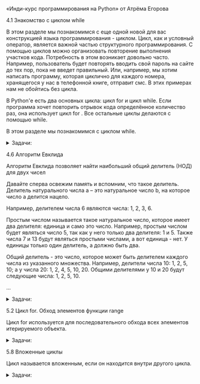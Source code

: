 «Инди-курс программирования на Python» от Атрёма Егорова

4.1 Знакомство с циклом while

В этом разделе мы познакомимся с еще одной новой для вас конструкцией языка программирования - циклом. Цикл, как и условный оператор, является важной частью структурного программирования. С помощью циклов можно организовать повторение выполнения участков кода. Потребность в этом возникает довольно часто. Например, пользователь будет повторять вводить свой пароль на сайте до тех пор, пока не введет правильный. Или, например, мы хотим написать программу, которая циклично для каждого номера, хранящегося у нас в телефонной книге, отправит смс. В этих примерах нам не обойтись без цикла.

В Python'е есть два основных цикла: цикл for и цикл while. Если программа хочет повторить отрывок кода определённое количество раз, она использует цикл for . Все остальные циклы делаются с помощью while.

В этом разделе мы познакомимся с циклом while.


<details>
<summary>Задачи: </summary>

<b>Задача:</b> Обратный счет
<details>
<summary>О задаче:</summary>
На вход программе поступает натуральное число N.
Ваша программа должна устроить обратный отсчет,
который стартует от числа N и идет до 0.
Перед непосредственно началом отсчета необходимо вывести фразу:

```
Начинаем отсчет
```
по окончанию отсчета распечатайте фразу:

```
Стартуем!
```

</details>

[Решение:](./while_cycle/return_invoice.py) `while_cycle/return_invoice.py`

<b>Задача:</b> Мишка и старший брат
<details>
<summary>О задаче:</summary>
Мишка Лимак хочет стать самым большим медведем,
ну или хотя бы стать больше своего старшего брата Боба.
Сейчас вес Лимака равен a, а вес Боба равен b.
Гарантируется, что вес Лимака меньше или равен весу Боба.
Лимак ест много, и его вес утраивается каждый год,
а вес Боба удваивается каждый год.
Через сколько целых лет Лимак станет строго больше
(т. е. будет весить строго больше) Боба?

#### Входные данные:
В единственной строке находятся два целых числа
a и b (1≤a≤b≤10) — веса Лимака и Боба соответственно.

#### Выходные данные:
Выведите одно целое число —
через сколько целых лет Лимак станет строго больше Боба.

### Примечание
В первом примере изначально вес Лимака равен 4, а вес Боба — 7.
Через год их веса равны 4·3=12 и 7·2=14 соответственно (один вес утроился, а второй удвоился).
Лимак все еще не больше Боба. Через два года их веса равны 36 и 28, то есть вес Лимака больше, чем вес Боба.
Лимак стал больше Боба через два года, поэтому вы должны вывести 2.

Во втором примере веса Лимака и Боба в последующие года равны: 12 и 18, затем 36 и 36, и наконец 108 и 72 (через три года).
Ответ равен 3. Помните, что Лимак хочет стать строго больше Боба, и его не устроят равные веса.

В третьем примере Лимак станет больше Боба через один год, их веса будут равны 3 и 2 соответственно.

Sample Input 1:<br>
4 7<br>
Sample Output 1:<br>
2<br>
Sample Input 2:<br>
4 9<br>
Sample Output 2:<br>
3<br>
Sample Input 3:<br>
1 1<br>
Sample Output 3:<br>
1

</details>

[Решение:](./while_cycle/bear_and_big_brother.py) `while_cycle/bear_and_big_brother.py`

<b>Задача:</b> Вася и носки
<details>
<summary>О задаче:</summary>
У Васи есть n пар носков. Утром каждого дня, собираясь в школу,
Вася должен надеть пару носков.
Вечером, прийдя со школы, Вася снимает надетые носки и выбрасывает их.
Каждый m-й день (в дни с номерами m,2m,3m,...)
мама покупает Васе одну пару носков. Она делает это поздно вечером,поэтому
Вася может надеть новые носки не раньше следующего дня.
На сколько подряд идущих дней Васе хватит носков?

#### Входные данные:
В единственной строке записано два целых числа
n и m (1≤n≤100; 2≤m≤100), разделенные пробелом.

#### Выходные данные:
Выведите единственное целое число — ответ на задачу.

### Примечание
В первом примере первые два дня Вася будет носить носки, которые у него были изначально,
затем на третий день будет носить носки, которые были куплены во второй день.
Во втором примере первые девять дней он будет носить носки,
которые у него были изначально, затем три дня будет носить носки,
которые были куплены в третий, шестой и девятый дни. Затем еще день будет носить носки,
которые были куплены в двенадцатый день.

Sample Input 1:<br>
2 2<br>
Sample Output 1:<br>
3<br>
Sample Input 2:<br>
9 3<br>
Sample Output 2:<br>
13

</details>

[Решение:](./while_cycle/vasya_and_socks.py) `while_cycle/vasya_and_socks.py`

<b>Задача:</b> Новогодние свечки
<details>
<summary>О задаче:</summary>
Программист Василий любит романтику — поэтому на этот Новый Год
он решил освещать свою комнату свечами.
У Василия есть a свечей.
Когда Василий зажигает новую свечу, сначала она горит ровно один час, а затем тухнет.
Василий — сообразительный малый, поэтому из b потухших свечей он умеет получать одну новую свечу.
В последствии эту новую свечу (так же как и другие новые свечи) можно зажечь.
<br><br>
Теперь Василию интересно, на сколько часов освещения хватит его свечек,
если он будет действовать оптимальным образом. Помогите ему найти это число.

#### Входные данные:
В единственной строке заданы два целых числа a и b (1≤a≤1000; 2≤b≤1000).

#### Выходные данные:
Выведите единственное целое число — количество часов, которое Василий сможет освещать комнату.

Sample Input:<br>
4 2<br>
Sample Output:<br>
7

</details>

[Решение:](./while_cycle/new_years_candles.py) `while_cycle/new_years_candles.py`

<b>Задача:</b> Зимний вечер в Бурсе
<details>
<summary>О задаче:</summary>
Зимний вечер в Бурсе
Возьмём число. Умножим его на его же первую цифру.
Результат умножим на первую цифру результата.
И так далее. Например, начнём с 8:<br><br>

8 → 8 * 8 = 64<br>
64 → 6 * 64 = 384<br>
384 → 3 * 384 = 1152<br>
1152 → 1 * 1152 = 1152<br><br>

Очевидно, когда первая цифра очередного числа в такой последовательности
становится равной 1, числа перестают изменяться.
Но это происходит не при всех начальных числах.

Напишем программу, которая будет хотя бы приблизительно определять судьбу
введённого числа n.

Начиная с числа n, умножайте имеющееся число на его первую цифру,
пока у получившегося числа первая цифра не станет равной 1,
либо пока оно не превысит миллиарда.
В качестве ответа выведите результат

Sample Input 1:<br>
8<br>
Sample Output 1:<br>
1152<br>
Sample Input 2:<br>
223<br>
Sample Output 2:<br>
1784<br>
Sample Input 3:<br>
929<br>
Sample Output 3:<br>
1605312<br>
Sample Input 4:<br>
360<br>
Sample Output 4:<br>
1080

</details>

[Решение:](./while_cycle/winter_evening_in_Bursa.py) `while_cycle/winter_evening_in_Bursa.py`

<b>Задача:</b> Гипотеза Коллатца
<details>
<summary>О задаче:</summary>
Сиракузская последовательность, или последовательность Коллатца, строится так: возьмём натуральное число n;
если оно чётное, то заменим его числом n/2; если же оно нечётное, то заменим его числом 3n+1.
Получившееся число — следующее в сиракузской последовательности после числа n. Затем заменяем получившееся число по тому же правилу, и так далее.
Определите, сколько шагов потребуется сиракузской последовательности,
стартующей с заданного числа, чтобы прийти к 1.

Обычно, если проделать такую замену достаточно много раз,
мы приходим к числу 1 (за которым следует снова 1).
<br>Например:
<br><br>
8 → 4 → 2 → 1 или 10 → 5 → 16 → 8 → 4 → 2 → 1.
<br><br>
Определите, сколько шагов потребуется сиракузской последовательности,
стартующей с заданного числа, чтобы прийти к 1.
<br>
Если вы обнаружите число, сиракузская последовательность от которого не приходит к 1,
то... вы, скорее всего, ошиблись.
Но если нет, то поздравляем: вы прославитесь, ведь вопрос о том, всегда ли сиракузская последовательность приходит к 1 (независимо от начального числа), давно будоражит умы математиков.

#### Входные данные:
В единственной строке заданы два целых числа a и b (1≤a≤1000; 2≤b≤1000).

#### Выходные данные:
Выведите единственное целое число — количество часов, которое Василий сможет освещать комнату.

Sample Input 1:<br>
10<br>
Sample Output 1:<br>
6<br>
Sample Input 2:<br>
16<br>
Sample Output 2:<br>
4

</details>

[Решение:](./while_cycle/collatz_hypothesis.py) `while_cycle/collatz_hypothesis.py`

<b>Задача:</b> Парольный дозор
<details>
<summary>О задаче:</summary>
На каждой отдельной строчке пользователь вводит друг за другом пароли в виде строки символов.
Валидными паролями будем считать строки, у которых длина варьируется от 5 до 9 символов включительно.
Как только вы встретите первый невалидный пароль, ваша программа должна закончить считывать пароли и
вывести последний введенный валидный пароль.
<br>
Гарантируется, что первый пароль всегда валидный

Sample Input 1:<br>
QWERTY<br>
12345<br>
21.08.90<br>
Кодзима-гений<br>
Телепузик<br><br>
Sample Output 1:<br>
21.08.90<br>
Sample Input 2:<br>
FDRE42@u<br>
*&#@732hH<br>
hi<br>
Hello<br>
OP213jf9@<br>
HFd23932<br><br>
Sample Output 2:<br>
*&#@732hH

</details>

[Решение:](./while_cycle/pass_watch.py) `while_cycle/pass_watch.py`

<b>Задача:</b> Герой на грани

<details>

<summary>О задаче:</summary>
Напишите программу, моделирующую изменение здоровья персонажа в игре.
Изначально у героя 100 единиц здоровья.
В ходе игры противник наносит удары, каждый из которых уменьшает здоровье персонажа
на определённое количество очков. Значения урона поступают на вход программе в отдельных строках.

Удары продолжаются до тех пор, пока здоровье персонажа не станет равным нулю или меньше нуля.
Пока герой не погиб, программа должна выводить текущий уровень здоровья в следующем формате:

```Уровень здоровья: {значение}```

Также необходимо вывести начальный уровень здоровья.

Окончания боя должно ознаменоваться сообщением

```Игра окончена.```

После этого программа должна сообщить общее количество ударов, которые выдержал персонаж, в формате:

```Количество ударов, которые ваш персонаж героически выдержал = {значение}```

А также указать номер последнего удара, который оказался критическим, в формате:

```Удар № {значение} был критическим```

Sample Input 1:<br>
20<br>
40<br>
60<br>
Sample Output 1:<br>
Уровень здоровья: 100<br>
Уровень здоровья: 80<br>
Уровень здоровья: 40<br>
Игра окончена.<br>
Количество ударов, которые ваш персонаж героически выдержал = 2<br>
Удар № 3 был критическим

</details>

[Решение:](./while_cycle/hero_on_the_edge.py) `while_cycle/hero_on_the_edge.py`

<b>Задача:</b> Очередь на взлёт
<details>
<summary>О задаче:</summary>
В аэропорту на стойке регистрации постоянно скапливается очередь клиентов.
Поэтому было принято решение организовать обслуживание таким образом,
чтобы клиенты могли видеть, кто следующий в очереди,
а также знать, сколько человек находится перед ними.
<br><br>
<b>Ваша задача</b> — написать программу, которая принимает список имён клиентов,
представляющий очередь. В начале списка находятся клиенты, стоящие в конце очереди,
а в конце списка — те, кто ближе к началу.
Программа должна выводить текстовые сообщения по мере продвижения очереди:

- для клиента, чья очередь наступила, выводится сообщение:<br>
```Клиент {name} пройдите к стойке!``` <br>

- для остальных клиентов выводится текст:<br>
```{Имена_оставшихся_в_очереди} ожидайте!``` <br>

Имена оставшихся клиентов указываются через запятую
в порядке их расположения в очереди<br>

Дополнительные требования:

1. Программа должна корректно обрабатывать списки любой длины;

2. Если список пуст, программа ничего не выводит;

3. Имена клиентов вводятся через пробел в одной строке.


Sample Input 1:<br>
Александр Елизавета Михаил Анастасия<br><br>
Sample Output 1:<br>
Клиент Анастасия пройдите к стойке!<br>
Михаил,Елизавета,Александр ожидайте!<br>
Клиент Михаил пройдите к стойке!<br>
Елизавета,Александр ожидайте!<br>
Клиент Елизавета пройдите к стойке!<br>
Александр ожидайте!<br>
Клиент Александр пройдите к стойке!<br><br>
Sample Input 2:<br>
John Emma Lucas Sophia Oliver<br><br>
Sample Output 2:<br>
Клиент Oliver пройдите к стойке!<br>
Sophia,Lucas,Emma,John ожидайте!<br>
Клиент Sophia пройдите к стойке!<br>
Lucas,Emma,John ожидайте!<br>
Клиент Lucas пройдите к стойке!<br>
Emma,John ожидайте!<br>
Клиент Emma пройдите к стойке!<br>
John ожидайте!<br>
Клиент John пройдите к стойке!

</details>

[Решение:](./while_cycle/queue_for_take-off.py) `while_cycle/queue_for_take-off.py`


<b>Задача:</b> Собираемся в поход

<details>

<summary>О задаче:</summary>
У нас в наличии рюкзак, вместимость которого составляет n литров,
и наша задача забить его до предела максимально возможно. Нам поступают вещи,
объем которых измеряется также в литрах, и мы должны их складывать в
наш рюкзак без возможности пропуска. Как только суммарный объем новой
добавляемой вещи превысит вместимость рюкзака, ваша программа должна
вывести слово "Довольно!" и затем на отдельных строчках суммарный объем вещей,
которые мы смогли упаковать в рюкзак, и их количество

#### Входные данные:
Число n – вместимость рюкзака. Далее идут произвольное количество строк –
объем очередного предмета.

#### Выходные данные:
Строка "Довольно!" и затем два числа – суммарный объем упакованных товаров и
их количество. Каждое значение выводится в отдельной строке.

Sample Input 1:<br>
2000<br>
900<br>
800<br>
700<br>
500<br>
200<br>
1000<br><br>
Sample Output 1:<br>
Довольно!<br>
1700<br>
2<br><br>

Sample Input 2:<br>
15<br>
1<br>
5<br>
6<br>
2<br>
1<br>
1<br>
1<br>
1<br>
7<br><br>
Sample Output 2:<br>
Довольно!<br>
15<br>
5

</details>

[Решение:](./while_cycle/hike.py) `while_cycle/hike.py`

<b>Задача:</b> Три удара и в блок
<details>
<summary>О задаче:</summary>
Напишите программу, которая имитирует систему аутентификации с ограниченным количеством попыток ввода пароля.

Пользователь вводит пароль, и ему предоставляется три попытки для успешного входа. При запуске программа должна запрашивать пароль у пользователя. Затем пользователь имеет три попытки для ввода правильного пароля. При каждой неудачной попытке программа уведомляет об этом и уменьшает лимит попыток, выводя следующие сообщения:

```Введен неправильный пароль!``` <br>
```Лимит попыток = {значение_лимита}```

Если пользователь вводит правильный пароль за отведённое количество попыток,
программа предоставляет доступ и выводит сообщение:

```Вы ввели правильный пароль! Добро пожаловать!```

Если все попытки исчерпаны, система блокируется на сутки,
и пользователю отображается сообщение:

```Вы потратили все свои попытки! Приходите завтра```

Sample Input 1:<br>
qwerty<br>
qwe<br>
qwerty<br><br>
Sample Output 1:<br>
Введен неправильный пароль!<br>
Лимит попыток = 2<br>
Вы ввели правильный пароль! Добро пожаловать!<br><br>
Sample Input 2:<br>
гром<br>
гром!<br>
гром24<br>
громозека<br><br>
Sample Output 2:<br>
Введен неправильный пароль!<br>
Лимит попыток = 2<br>
Введен неправильный пароль!<br>
Лимит попыток = 1<br>
Введен неправильный пароль!<br>
Лимит попыток = 0<br>
Вы потратили все свои попытки! Приходите завтра<br><br>
Sample Input 3:<br>
дом<br>
Дом<br>
ДОМ<br>
дом<br><br>
Sample Output 3:<br>
Введен неправильный пароль!<br>
Лимит попыток = 2<br>
Введен неправильный пароль!<br>
Лимит попыток = 1<br>
Вы ввели правильный пароль! Добро пожаловать!

</details>

[Решение:](./while_cycle/three_strikes.py) `while_cycle/three_strikes.py`

<b>Задача:</b> Новый год и спешка
<details>
<summary>О задаче:</summary>
В последний день уходящего 2016 года Лимак собирается принять участие
в соревновании по спортивному программированию. Соревнование начнётся в 20:00
и будет продолжаться четыре часа, то есть ровно до полуночи. Участникам будет предложено n задач,
упорядоченных по возрастанию сложности, то есть задача 1 будет самой лёгкой,
а задача номер n — самой сложной. Лимак знает, что ему потребуется 5·i минут на решение i-й задачи.

Друзья Лимака планируют устроить роскошную новогоднюю вечеринку,
и Лимак хочет прибыть в полночь или ранее. Он знает, что ему требуется ровно k минут
чтобы добраться до места проведения вечеринки от своего дома, где он собирается участвовать в соревновании.

Сколько максимум задач может успеть решить Лимак, чтобы не опоздать на новогоднюю вечеринку?

#### Входные данные:
В первой строке входных данных записаны два целых числа n и k (1 ≤ n ≤ 10, 1 ≤ k ≤ 240) — количество задач в соревновании и количество минут, за которое Лимак доберётся от дома до места проведения вечеринки.

#### Выходные данные:
Выведите одно целое число, равное максимальному количеству задач, которое может решить Лимак, чтобы прибыть на новогоднюю вечеринку ровно в полночь или раньше.

### Примечание

В первом примере на соревновании участникам предложено 3 задачи и Лимаку требуется 222 минуты,
чтобы доехать до места проведения вечеринки. Для решения задач требуется 5, 10 и 15 минут соответственно.
Лимак может решить первые две задачи, потратив на это 5 + 10 = 15 минут, после чего выехать в 20:15
и приехать на вечеринку в 23:57 (через 222 минуты). Таким образом он решит две задачи,
но на решение третьей времени уже не хватит и ответ равен 2.

Во втором примере Лимак может решить все 4 задачи за 5 + 10 + 15 + 20 = 50 минут.
В 20:50 он сможет выехать из дома и прибыть на вечеринку ровно в полночь.

В третьем примере Лимаку нужна только 1 минута, чтобы оказаться на вечеринке,
так что ему хватит времени для решения всех 7 задач.

Sample Input 1:<br>
3 222<br>
Sample Output 1:<br>
2<br>
Sample Input 2:<br>
4 190<br>
Sample Output 2:<br>
4<br>
Sample Input 3:<br>
7 1<br>
Sample Output 3:<br>
7<br>
Sample Input 4:<br>
1 240<br>
Sample Output 4:<br>
0<br>
Sample Input 5:<br>
10 1<br>
Sample Output 5:<br>
9<br>
Sample Input 6:<br>
9 235<br>
Sample Output 6:<br>
1

</details>

[Решение:](./while_cycle/new_year_rush.py) `while_cycle/new_year_rush.py`

<b>Задача:</b> Ваня и кубики
<details>
<summary>О задаче:</summary>
Ване на день рождения подарили n кубиков. Он с друзьями решил построить из них пирамиду. Ваня хочет построить пирамиду следующим образом: на верхушке пирамиды должен находиться 1 кубик, на втором уровне — 1 + 2 = 3 кубика, на третьем — 1 + 2 + 3 = 6 кубиков, и так далее. Таким образом, на i-м уровне пирамиды должно располагаться 1 + 2 + ... + (i - 1) + i кубиков.<br>

Ваня хочет узнать, пирамиду какой максимальной высоты он может создать с использованием имеющихся кубиков.

#### Входные данные:
В первой строке записано целое число n (1 ≤ n ≤ 104) — количество кубиков, подаренных Ване.

#### Выходные данные:
Выведите единственной строкой максимально возможную высоту пирамиды.

Sample Input 1:<br>
1<br>
Sample Output 1:<br>
1<br>
Sample Input 2:<br>
25<br>
Sample Output 2:<br>
4<br>
Sample Input 3:<br>
4<br>
Sample Output 3:<br>
2<br>
Sample Input 4:<br>
5<br>
Sample Output 4:<br>
2<br>
Sample Input 5:<br>
6560<br>
Sample Output 5:<br>
33<br>
Sample Input 6:<br>
3<br>
Sample Output 6:<br>
1

</details>

[Решение:](./while_cycle/cubes.py) `while_cycle/cubes.py`

<b>Задача:</b> Слияние списков
<details>
<summary>О задаче:</summary>
В вашем распоряжении имеются два списка, отсортированные по неубыванию элементов, состоящие из n и m элементов.

Ваша задача — слить их в один отсортированный список размером n + m при помощи алгоритма двух указателей.

#### Входные данные:
Программа получает на вход два числа n и m - количество элементов первого и второго списков.
Затем с новой строки поступают элементы первого отсортированного списка, а со следующей строки - второго списка.

#### Выходные данные:
Слить два списка в один в порядке неубывания и вывести элементы полученного списка

### P.S.:
Пользоваться встроенной сортировкой запрещено

Sample Input 1:<br>
2 3<br>
3 9<br>
2 3 6<br>
Sample Output 1:<br>
[2, 3, 3, 6, 9]<br><br>
Sample Input 2:<br>
3 5<br>
2 8 8<br>
3 4 5 5 10<br><br>
Sample Output 2:<br>
[2, 3, 4, 5, 5, 8, 8, 10]<br><br>
Sample Input 3:<br>
2 5<br>
3 7<br>
1 1 3 6 8<br>
Sample Output 3:<br>
[1, 1, 3, 3, 6, 7, 8]


</details>

[Решение:](./while_cycle/merging_lists_1.py) `while_cycle/merging_lists_1.py` <br>

[Альтернативное решение №1:](./while_cycle/merging_lists_2.py) `while_cycle/merging_lists_2.py` <br>

[Альтернативное решение №2:](./while_cycle/merging_lists_3.py) `while_cycle/merging_lists_3.py`

<b>Задача:</b> Бал в БерлГУ
<details>
<summary>О задаче:</summary>
По случаю 100500-летия Берляндского государственного университета совсем скоро состоится бал! Уже n юношей и m девушек во всю репетируют вальс, менуэт, полонез и кадриль.

Известно, что на бал будут приглашены несколько пар юноша-девушка, причем уровень умений танцевать партнеров в каждой паре должен отличаться не более чем на единицу.

Для каждого юноши известен уровень его умения танцевать. Аналогично, для каждой девушки известен уровень ее умения танцевать. Напишите программу, которая определит наибольшее количество пар, которое можно образовать из n юношей и m девушек.

#### Входные данные:
В первой строке записано целое число n (1 ≤ n ≤ 100) — количество юношей.
Вторая строка содержит последовательность a<sub>1</sub>, a<sub>2</sub>, ..., a<sub>n</sub> (1 ≤ a<sub>i</sub> ≤ 100), где a<sub>i</sub> — умение танцевать i-го юноши.

Аналогично, третья строка содержит целое m (1 ≤ m ≤ 100) – количество девушек. В четвертой строке содержится последовательность b<sub>1</sub>, b<sub>2</sub>, ..., b<sub>m</sub> (1 ≤ b<sub>j</sub> ≤ 100), где b<sub>j</sub> — умение танцевать j-й девушки.

#### Выходные данные:
Выведите единственное число — искомое максимальное возможное количество пар.

#### Примечание
В первом примере можно сочетать к примеру так 1-1, 4-5, 6-7 либо 2-1, 4-5, 6-7. В любом случае можно составить только три пары

Sample Input 1:<br>
4<br>
1 4 6 2<br>
5<br>
5 1 5 7 9<br>
Sample Output 1:<br>
3<br><br>
Sample Input 2:<br>
4<br>
1 2 3 4<br>
4<br>
10 11 12 13<br>
Sample Output 2:<br>
0<br><br>
Sample Input 3:<br>
5<br>
1 1 1 1 1<br>
3<br>
1 2 3<br>
Sample Output 3:<br>
2<br><br>
Sample Input 4:<br>
4<br>
1 6 9 15<br>
2<br>
5 8<br>
Sample Output 4:<br>
2<br><br>
Sample Input 5:<br>
4<br>
3 3 5 5<br>
4<br>
4 4 2 2<br>
Sample Output 5:<br>
4

</details>

[Решение:](./while_cycle/ball.py) `while_cycle/ball.py`

</details>


4.6 Алгоритм Евклида


Алгоритм Евклида позволяет найти наибольший общий делитель (НОД) для двух чисел

Давайте сперва освежим память и вспомним, что такое делитель. Делитель натурального числа a – это натуральное число b, на которое число a делится нацело.

Например, делителем числа 6 являются числа: 1, 2, 3, 6.

Простым числом называется такое натуральное число, которое имеет два делителя: единица и само это число.
Например, простым числом будет являться число 5, так как у него только два делителя: 1 и 5. Также числа 7 и 13 будут являться простыми числами, а вот единица - нет. У единицы только один делитель, а должно быть два.

Общий делитель - это число, которое может быть делителем каждого числа из указанного множества.
Например, делители числа 10: 1, 2, 5, 10; а у числа 20: 1, 2, 4, 5, 10, 20. Общими делителями у 10 и 20 будут следующие числа: 1, 2, 5, 10.

...

<details>
<summary>Задачи:</summary>

<b>Задача:</b> Наибольший общий делитель

<details>
<summary>О задаче:</summary>
Даны два натуральных числа A и B. Требуется найти их наибольший общий делитель (НОД) методом вычитания.<br><br>

Sample Input 1:<br>
77 22<br>
Sample Output 1:<br>
11<br><br>
Sample Input 2:<br>
5 7<br>
Sample Output 2:<br>
1

</details>

[Решение:](./Euclids_algorithm/grcd_subtr.py) `Euclids_algorithm/grcd_subtr.py`

<b>Задача:</b> Наибольший общий делитель
<details>
<summary>О задаче:</summary>
Даны два натуральных числа A и B. Необходимо найти НОД двух чисел, только теперь нужно модернизировать свой код при помощи нахождения остатка от деления.<br><br>

Sample Input 1:<br>
200 30<br>
Sample Output 1:<br>
10<br><br>
Sample Input 2:<br>
10000 1<br>
Sample Output 2:<br>
1

</details>

[Решение:](./Euclids_algorithm/grcd.py) `Euclids_algorithm/grcd.py`

<b>Задача:</b> Наименьшее общее кратное
<details>
<summary>О задаче:</summary>
Даны два натуральных числа A и B. Требуется найти их наименьшее общее кратное (НОК).<br><br>

Sample Input 1:<br>
6 15<br>
Sample Output 1:<br>
30<br><br>
Sample Input 2:<br>
14 21<br>
Sample Output 2:<br>
42

</details>

[Решение:](./Euclids_algorithm/lecm.py) `Euclids_algorithm/lecm.py`<br>
[Альтернативное решение:](./Euclids_algorithm/lecm_2.py) `Euclids_algorithm/lecm_2.py`

</details>


5.2 Цикл for. Обход элементов функции range

Цикл for используется для последовательного обхода всех элементов итерируемого объекта.


<details>
<summary>Задачи:</summary>

<b>Задача:</b> FizzBuzz и цикл for
<details>
<summary>О задаче:</summary>
Давайте вспомним задачу FizzBuzz

Напишите программу, которая считывает два натуральных числа a и b (гарантируется, что a < b),
после чего для всех чисел от a до b включительно выводит:<br><br>

“Fizz”, если это число делится на 3;<br>
“Buzz”, если это число делится на 5;<br>
“FizzBuzz”, если выполнены оба предыдущих условия;<br>
само это число в остальных случаях.

#### Входные данные:
Два числа a и b, каждое на отдельной строке.

#### Выходные данные:
Для всех чисел от a до b напечатайте по одной строке, соответствующей правилам, описанным в условии.

Sample Input 1:<br>
2<br>
Sample Output 1:<br>
1<br><br>

Sample Input 2:<br>
4<br>
Sample Output 2:<br>
2<br><br>

Sample Input 3:<br>
239<br>
Sample Output 3:<br>
39<br><br>

Sample Input 4:<br>
3000<br>
Sample Output 4:<br>
353

</details>

[Решение:](./for_cycle/fizzbuzz.py) `for_cycle/fizzbuzz.py`


<b>Задача:</b> Квадрат и куб
<details>
<summary>О задаче:</summary>
Давайте составим сводную информацию о квадратах и кубах интервала чисел.

На вход программе подаются два натуральных числа a и b (гарантируется, что a < b),
после чего для каждого целого числа на интервале от a до b включительно необходимо вывести фразу следующего вида:<br><br>

«Число {число}; его квадрат = {квадрат}; его куб = {куб}»<br>

Кавычки выводить не нужно и пользуйтесь f-строкой.

#### Входные данные:
На вход программе подается два натуральных числа a и b, каждое на отдельной строке.

#### Выходные данные:
Программа должна вывести текст в соответствии с условием задачи.<br><br>

Sample Input 1:<br>
1<br>
5<br><br>
Sample Output 1:<br>
Число 1; его квадрат = 1; его куб = 1<br>
Число 2; его квадрат = 4; его куб = 8<br>
Число 3; его квадрат = 9; его куб = 27<br>
Число 4; его квадрат = 16; его куб = 64<br>
Число 5; его квадрат = 25; его куб = 125<br><br>
Sample Input 2:<br>
35<br>
43<br><br>
Sample Output 2:<br>
Число 35; его квадрат = 1225; его куб = 42875<br>
Число 36; его квадрат = 1296; его куб = 46656<br>
Число 37; его квадрат = 1369; его куб = 50653<br>
Число 38; его квадрат = 1444; его куб = 54872<br>
Число 39; его квадрат = 1521; его куб = 59319<br>
Число 40; его квадрат = 1600; его куб = 64000<br>
Число 41; его квадрат = 1681; его куб = 68921<br>
Число 42; его квадрат = 1764; его куб = 74088<br>
Число 43; его квадрат = 1849; его куб = 79507

</details>

[Решение:](./for_cycle/square_and_cube.py) `for_cycle/square_and_cube.py`

<b>Задача:</b> Кратные 3 или 5
<details>
<summary>О задаче:</summary>
Если перечислить все натуральные числа ниже 10, которые кратны 3 или 5, то получим 3, 5, 6 и 9. Сумма этих чисел 23.

Напишите программу, которая принимает натуральное число n и находит сумму всех чисел ниже переданного числа n, которые делятся на 3 или на 5.

Sample Input 1:<br>
10<br>
Sample Output 1:<br>
23<br><br>
Sample Input 2:<br>
9<br>
Sample Output 2:<br>
14

</details>

[Решение:](./for_cycle/multiples_of_3_or_5.py) `for_cycle/multiples_of_3_or_5.py`

<b>Задача:</b> Пирамида звёздочек
<details>
<summary>О задаче:</summary>
Вы разрабатываете визуализацию для симметричных шаблонов.
Программа должна построить и вывести "песочные часы" из звёздочек.
Пользователь вводит одно число nnn, которое указывает максимальное количество звёздочек в самой широкой строке.

Напишите программу, которая:
1. Принимает на вход натуральное число n (n ≥ 1);

2. Выводит симметричный рисунок, состоящий из звёздочек:
    - В первых n строках звёздочки увеличиваются от 1 до n.
    - В следующих n-1 строках звёздочки уменьшаются от n-1 до 1.

Sample Input 1:<br>
5<br><br>
Sample Output 1:<br>
*<br>
**<br>
***<br>
****<br>
*****<br>
****<br>
***<br>
**<br>
*<br><br>
Sample Input 2:<br>
3<br><br>
Sample Output 2:<br>
*<br>
**<br>
***<br>
**<br>
*

</details>

[Решение:](./for_cycle/pyramid_of_stars.py) `for_cycle/pyramid_of_stars.py`

<b>Задача:</b> Мишка и игра
<details>
<summary>О задаче:</summary>
Мишка — маленький белый медвежонок. А как известно, маленькие медвежата в свободное время любят играть в кости на шоколадки.
Одним замечательным солнечным утром, гуляя по льдинам, Мишка встретил своего друга Криса, которому и предложил сыграть
в эту занимательную игру.

Правила её очень просты: сначала определяется значение n — количество раундов игры. В очередном раунде каждый из игроков
один раз бросает стандартный игральный кубик, на грани которого нанесены различные числа от 1 до 6.
Игрок, выбросивший большее значение, становится победителем в раунде. В случае, если выпавшие значения равны,
победа не засчитывается никому.

В самой же игре побеждает участник, выигравший в большем количестве раундов. Если же количества побед,
заслуженных игроками, равны, то объявляется ничья.

Мишка ещё совсем маленький и плохо умеет вести счёт, а потому попросил Вас понаблюдать за ходом игры
и сообщить ему результат.

#### Входные данные:

В первой строке входных данных содержится число n (1 ≤ n ≤ 100) — количество раундов игры.

Следующие n строк содержат описание раундов. В <i>i-й</i> из них содержится пара целых чисел m<sub>i</sub> и c<sub>i</sub> (1 ≤ m<sub>i</sub>, c<sub>i</sub> ≤ 6) —
результаты бросков Мишки и Криса в <i>i-ом</i> раунде соответственно.

#### Выходные данные:

В случае победы Мишки в единственной строке выведите "Mishka" (без кавычек),<br>
а в случае победы Криса выведите "Chris" (без кавычек). Если же игра сведётся к ничьей,<br>
то выведите "Friendship is magic!^^" (без кавычек).<br>

### PS:
генерировать случайные числа (пользоваться модулем random) вам не нужно, данные для игры уже готовы.<br>
Вам нужно только их считать,  и узнать, кто же победил.

Sample Input 1:<br>
3<br>
3 5<br>
2 1<br>
4 2<br><br>
Sample Output 1:<br>
Mishka<br><br>
Sample Input 2:<br>
2<br>
6 1<br>
1 6<br><br>
Sample Output 2:<br>
Friendship is magic!^^<br><br>
Sample Input 3:<br>
3<br>
1 5<br>
3 3<br>
2 2<br><br>
Sample Output 3:<br>
Chris<br><br>
Sample Input 4:<br>
3<br>
6 1<br>
1 2<br>
1 2<br><br>
Sample Output 4:<br>
Chris<br><br>
Sample Input 5:<br>
3<br>
1 6<br>
2 1<br>
2 1<br><br>
Sample Output 5:<br>
Mishka<br><br>
Sample Input 6:<br>
3<br>
1 6<br>
2 1<br>
1 1<br><br>
Sample Output 6:<br>
Friendship is magic!^^

</details>

[Решение:](./for_cycle/Mishka_and_a_game.py) `for_cycle/Mishka_and_a_game.py`

<b>Задача:</b> Слишком длинные слова
<details>
<summary>О задаче:</summary>
Иногда некоторые слова вроде «civilization» или «internationalization» настолько длинны,
что их весьма утомительно писать много раз в каком-либо тексте.

Будем считать слово слишком длинным, если его длина строго больше 10 символов.
Все слишком длинные слова можно заменить специальной аббревиатурой.

Эта аббревиатура строится следующим образом: записывается первая и последняя буква слова,
а между ними — количество букв между первой и последней буквой (в десятичной системе счисления и без ведущих нулей).

Таким образом, «civilization» запишется как «c10n», а «internationalization» как «i18n».

Вам предлагается автоматизировать процесс замены слов на аббревиатуры.
При этом все слишком длинные слова должны быть заменены аббревиатурой, а слова,
не являющиеся слишком длинными, должны остаться без изменений.

#### Входные данные:
В первой строке содержится целое число n (1≤n≤100). В каждой из последующих n строк содержится по одному слову.
Все слова состоят из малых латинских букв и имеют длину от 1 до 100 символов.

#### Выходные данные:
Выведите n строк. В i строке должен находиться результат замены i-го слова из входных данных.

Sample Input 1:<br>
4<br>
word<br>
civilization<br>
internationalization<br>
pneumonoultramicroscopicsilicovolcanoconiosis<br><br>

Sample Output 1:<br>
word<br>
c10n<br>
i18n<br>
p43s<br><br>

Sample Input 2:<br>
10<br>
gyartjdxxlcl<br>
fzsck<br>
uidwu<br>
xbymclornemdmtj<br>
ilppyoapitawgje<br>
cibzc<br>
drgbeu<br>
hezplmsdekhhbo<br>
feuzlrimbqbytdu<br>
kgdco<br><br>

Sample Output 2:<br>
g10l<br>
fzsck<br>
uidwu<br>
x13j<br>
i13e<br>
cibzc<br>
drgbeu<br>
h12o<br>
f13u<br>
kgdco

</details>

[Решение:](./for_cycle/too_long_words.py) `for_cycle/too_long_words.py`

<b>Задача:</b> Заполняем список
<details>
<summary>О задаче:</summary>
Ваша задача — создать список из n строк. Программа сперва будет принимать натуральное число n,
а затем n строк в каждой отдельной строке. В качестве ответа выведите получившийся список.

Sample Input 1:<br>
4<br>
Джон<br>
Пол<br>
Ринго<br>
Джордж<br><br>

Sample Output 1:<br>
['Джон', 'Пол', 'Ринго', 'Джордж']<br><br>

Sample Input 2:<br>
2<br>
black<br>
white<br><br>
Sample Output 2:<br>
['black', 'white']

</details>

[Решение:](./for_cycle/list_filling.py) `for_cycle/list_filling.py`

<b>Задача:</b> Делимость на 11
<details>
<summary>О задаче:</summary>
Для делимости числа на 11 необходимо, чтобы разность между суммой цифр, стоящих на четных местах, и суммой цифр, стоящих на нечетных местах, делилась на 11.
Требуется написать программу, которая проверит делимость заданного числа на 11.

#### Входные данные:
Программа получает на вход одно натуральное число N, делимость которого надо проверить (1 ≤ N ≤ 1010000).

#### Выходные данные:
Выведите «YES», если число делится на 11, или «NO» иначе.

Sample Input 1:<br>
1211<br><br>

Sample Output 1:<br>
NO<br><br>

Sample Input 2:<br>
143<br><br>

Sample Output 2:<br>
YES<br><br>

Sample Input 3:<br>
87635064<br><br>

Sample Output 3:<br>
YES<br><br>

Sample Input 4:<br>
87635063<br><br>

Sample Output 4:<br>
NO

</details>

[Решение:](./for_cycle/divisibility_by_11.py) `for_cycle/divisibility_by_11.py`

<b>Задача:</b> Правильная скобочная последовательность
<details>
<summary>О задаче:</summary>
Одна из стандартных задач на программирование. Подумайте над способом ее решения, если не приходит ничего в голову, загляните в подсказку
Итак, у нас есть последовательность скобочных символов, состоящая только из символов ( и )
Ваша задача — определить является ли введенная скобочная последовательность правильной.
Правильной скобочной последовательностью (ПСП) называется строка, состоящая только символов «скобок», где каждой закрывающей скобке найдётся соответствующая открывающая. При этом учитывайте, что:

Пустая последовательность является правильной;
Если A – правильная скобочная последовательность, то (A) – правильные скобочные последовательности;
Если A и B – правильные скобочные последовательности, то AB – правильная скобочная последовательность.
Если введенная строка является ПСП, выведите «YES», в противном случае - «NO».

Sample Input 1:<br>
(())<br><br>
Sample Output 1:<br>
YES<br><br>
Sample Input 2:<br>
(()<br><br>
Sample Output 2:<br>
NO<br><br>
Sample Input 3:<br>
())<br><br>
Sample Output 3:<br>
NO<br><br>
Sample Input 4:<br>
()()<br><br>
Sample Output 4:<br>
YES<br><br>
Sample Input 5:<br>
))((<br><br>
Sample Output 5:<br>
NO<br><br>
Sample Input 6:<br>
()())<br><br>
Sample Output 6:<br>
NO<br><br>
Sample Input 7:<br>
)(<br><br>
Sample Output 7:<br>
NO

</details>

[Решение:](./for_cycle/divisibility_by_11.py) `for_cycle/divisibility_by_11.py`

<b>Задача:</b> Всё в порядке с операциями?
<details>
<summary>О задаче:</summary>
Вы работаете в аналитической компании, которая обрабатывает финансовые данные.
Вам нужно написать программу, которая проверяет список транзакций (чисел) и определяет,
все ли они положительные. Если хотя бы одна транзакция отрицательная или равна нулю,
программа должна немедленно вывести False. Если все транзакции положительные, выводит True.

Список чисел поступает через пробел в одну строку, гарантируется,
что как минимум он состоит из одной транзакции.

Sample Input 1:<br>
100 200 50 75<br><br>

Sample Output 1:<br>
True<br><br>

Sample Input 2:<br>
150 -10 200 50<br><br>

Sample Output 2:<br>
False<br><br>

Sample Input 3:<br>
0 100 200<br><br>

Sample Output 3:<br>
False

</details>

[Решение:](./for_cycle/operations_is_ok.py) `for_cycle/operations_is_ok1.py`

<b>Задача:</b> Линейный поиск
<details>
<summary>О задаче:</summary>
Линейный поиск, также известный как последовательный поиск,
этот метод используется для поиска элемента в списке.
Линейный поиск является одним из базовых алгоритмов,
с которым вы должны познакомиться, изучая программирования.
Суть алгоритма в следующем: вы должны проверять каждый
элемент списка последовательно один за другим,
пока не найдете интересующий вас элемент или пока не закончится весь список.

#### Входные данные:
Программа получает на вход в одной строке
элементы списка - целые числа, разделенные пробелом.
Количество элементов произвольное
И на следующей строке вводится одно число r - значение поиска

#### Выходные данные:
Ваша задача реализовать линейный алгоритм поиска введенного значения r.
В случае успеха - выведите порядковый номер(индекс) первого найденного элемента
в списке при условии, что индексация начинается с единицы.
Если данный элемент отсутствует - необходимо вывести строку ErrorValue

Sample Input 1:<br>
8 11 45 32 543 65<br>
32<br><br>

Sample Output 1:<br>
4<br><br>

Sample Input 2:<br>
5 5 5 5<br>
5<br><br>

Sample Output 2:<br>
1<br><br>

Sample Input 3:<br>
32 4 543 65 4 5 4 54 32 5 54 43 543 43<br>
999<br><br>

Sample Output 3:<br>
ErrorValue

</details>

[Решение:](./for_cycle/linear_search.py) `for_cycle/linear_search.py`<br>
[Альтернативное Решение:](./for_cycle/linear_search_alt.py) `for_cycle/linear_search_alt.py`

<b>Задача:</b> Сортировка подсчетом
<details>
<summary>О задаче:</summary>
Как видно из названия задачи, вам необходимо отсортировать список,
состоящий только из чисел в пределах от -100 до 100 включительно, сортировкой подсчетом.
Программа получает на вход число n - количество элементов в списке, затем сами элементы списка
Вам необходимо вывести отсортированный список
P.S. не пользуйтесь встроенной функцией sorted или методом sort

Sample Input 1:<br>
5<br>
8 9 8 7 2<br><br>

Sample Output 1:<br>
2 7 8 8 9<br>

Sample Input 2:<br>
7<br>
-8 5 -7 4 -8 0 4<br><br>

Sample Output 2:<br>
-8 -8 -7 0 4 4 5<br><br>

Sample Input 3:<br>
8<br>
66 -66 -48 -96 -17 -80 -57 -45<br><br>

Sample Output 3:<br>
-96 -80 -66 -57 -48 -45 -17 66<br><br>

Sample Input 4:<br>
50<br>
25 -25 -85 -86 -66 71 29 55 3 100 82 64 -80 65 -7 24 40 -92 47 -45 37 50 -75 27 -9 -24 43 76 -1 82 61 -32 -11 85 -95 77 -96 47 -48 -34 -28 -86 81 93 -17 60 -46 42 2 60<br><br>

Sample Output 4:<br>
-96 -95 -92 -86 -86 -85 -80 -75 -66 -48 -46 -45 -34 -32 -28 -25 -24 -17 -11 -9 -7 -1 2 3 24 25 27 29 37 40 42 43 47 47 50 55 60 60 61 64 65 71 76 77 81 82 82 85 93 100

</details>

[Решение:](./for_cycle/counting_sort_1.py) `for_cycle/counting_sort_1.py`<br>
[Альтернативное Решение:](./for_cycle/counting_sort_2.py) `for_cycle/counting_sort_2.py`

</details>

5.8 Вложенные циклы

Цикл называется вложенным, если он находится внутри другого цикла.


<details>
<summary>Задачи:</summary>

<b>Задача:</b> Шахматная доска
<details>
<summary>О задаче:</summary>
Вам нужно создать шахматную доску размером n×n, используя символы X вместо черного цвета и O вместо белого.

- Чётные клетки (по индексу) должны быть X, а нечётные — O;
- Цвет клетки доски должен чередоваться, как на реальной шахматной доске;
- Первая клетка в первом ряду всегда X.

Напишите программу, которая:

1. Принимает целое число n (размер шахматной доски);
2. Использует вложенные циклы для генерации доски;
3. Выводит доску в виде квадратного шаблона, чередуя X и O.

Sample Input 1:<br>
5<br><br>

Sample Output 1:<br>
X O X O X<br>
O X O X O<br>
X O X O X<br>
O X O X O<br>
X O X O X<br><br>

Sample Input 2:<br>
3<br><br>

Sample Output 2:<br>
X O X<br>
O X O<br>
X O X

</details>

[Решение:](./nested_cycles/seating_at_cinema.py) `nested_cycles/seating_at_cinema.py`<br>
[Альтернативное решение:](./nested_cycles/seating_at_cinemaa_alt.py) `nested_cycles/seating_at_cinema_alt.py`

<b>Задача:</b> Постулат Бертрана
<details>
<summary>О задаче:</summary>
Постулат Бертрана (теорема Бертрана-Чебышева, теорема Чебышева) гласит, что для любого <b>n</b> > 1 найдется простое число <b>p</b> в интервале <b>n < p < 2n</b>. Такая гипотеза была выдвинута в 1845 году французским математиком Джозефем Бертраном (проверившим ее до n=3000000) и доказана в 1850 году Пафнутием Чебышевым. Рамануджан в 1920 году нашел более простое доказательство, а Эрдеш в 1932 – еще более простое.

Ваша задача состоит в том, чтобы решить несколько более общую задачу – а именно по числу <b>n</b> найти количество простых чисел <b>p</b> из интервала <b>n < p < 2n</b>.

Напомним, что число называется простым, если оно делится только само на себя и на единицу.

#### Входные данные

Программа принимает на вход целое число n (2 ≤ n ≤ 50000).

#### Выходные данные

Вам необходимо вывести на экран одно число – количество простых чисел <b>p</b> на интервале  <b>n < p < 2n</b>.

Sample Input 1:<br>
2<br>
Sample Output 1:<br>
1<br><br>

Sample Input 2:<br>
4<br>
Sample Output 2:<br>
2<br><br>

Sample Input 3:<br>
239<br>
Sample Output 3:<br>
39<br><br>

Sample Input 4:<br>
3000<br>
Sample Output 4:<br>
353

</details>

[Решение:](./nested_cycles/bertrands_postulate_1.py) `nested_cycles/bertrands_postulate_1.py`<br>
[Альтернативное решение:](./nested_cycles/bertrands_postulate_2.py) `nested_cycles/bertrands_postulate_2.py`

<b>Задача:</b> Система уравнений
<details>
<summary>О задаче:</summary>
Фурик очень любит уроки математики, поэтому, в отличие от Рубика, он их не посещает. Но теперь Фурик хочет получить хорошую оценку по математике. Для этого Лариса Ивановна, учительница математики, дала ему новое задание. Фурик сразу же решил эту задачу, а вы сможете?

Задана система уравнений:

⎧a<sup>2</sup> + b = n<br>
⎨<br>
⎩a + b<sup>2</sup> = m

Нужно посчитать количество пар целых чисел (a, b) (0 ≤ a, b), которые удовлетворяют системе.

#### Входные данные:

В единственной строке заданы два целых числа n, m (1 ≤ n, m ≤ 1000) — параметры системы. Числа в строке разделены пробелом.

#### Выходные данные:

В единственную строку выведите ответ на задачу.

Sample Input 1:<br>
9 3<br>
Sample Output 1:<br>
1<br><br>

Sample Input 2:<br>
14 28<br>
Sample Output 2:<br>
1<br><br>

Sample Input 3:<br>
4 20<br>
Sample Output 3:<br>
0

</details>

[Решение:](./nested_cycles/system_of_equations.py) `nested_cycles/system_of_equations.py`

<b>Задача:</b> Кодовое слово с цифрой
<details>
<summary>О задаче:</summary>
Вы участвуете в тайной миссии, и ваша задача — найти кодовое слово, содержащее хотя бы одну цифру. У вас есть список сообщений, и вы должны проверить их по порядку, чтобы найти нужное слово. Как только вы находите такое слово, его нужно сразу вывести на экран, чтобы его увидел руководитель миссии. Если ни одно из сообщений не содержит кодового слова с цифрой, вы сообщаете: «Кодовое слово не найдено»

Считывать данные в этой задаче не нужно, во входных данных будет определена переменная messages, которая хранит список строк. Содержимое этой переменной вам нужно будет обработать, чтобы найти кодовое слово.

#### Важно:
Если сообщение содержит несколько слов с цифрами, распечатать нужно только первое из них.

Sample Input 1:<br>
messages = ["Шифр не найден", "Точка сбора на улице Ленина", "Уточнение к миссии 7А"]<br>
Sample Output 1:<br>
7А<br><br>

Sample Input 2:<br>
messages = ["Шифр не найден", "Точка сбора на улице 8Марта", "Уточнение к миссии 7А"]<br>
Sample Output 2:<br>
8Марта<br><br>

Sample Input 3:<br>
messages = ["Просто текст", "Ещё немного текста", "Совершенно ничего лишнего"]<br>
Sample Output 3:<br>
Кодовое слово не найдено<br><br>

Sample Input 4:<br>
messages = ["123abc 456def 789ghi"]<br>
Sample Output 4:<br>
123abc<br><br>

Sample Input 5:<br>
messages = ["abcRtd 456def 789ghi"]<br>
Sample Output 5:<br>
456def<br><br>

Sample Input 6:<br>
messages = ["Объект изучен", "Отчёт подготовлен", "Шифр найден Key007"]<br>
Sample Output 6:<br>
Key007<br><br>

</details>

[Решение:](./nested_cycles/code_word_with _a_number.py) `nested_cycles/code_word_with _a_number.py`

<b>Задача:</b> Пузырьковая сортировка
<details>
<summary>О задаче:</summary>
В вашем распоряжении имеется список values, который определяется во входных данных. Он целиком состоит из целых чисел.

Ваша задача - отсортировать этот список по возрастанию при помощи пузырьковой сортировки. Если два соседних элемента совпадают, менять их не нужно. Также нужно подсчитать, сколько раз элементы были переставлены в процессе сортировки.

В качестве ответа нужно вывести на отдельных строках отсортированный список и количество произведённых перестановок элементов.

Sample Input 1:<br>
values = [8, 5, 3, 1, 4, 7, 9]<br>
Sample Output 1:<br>
[1, 3, 4, 5, 7, 8, 9]<br>
9<br><br>

Sample Input 2:<br>
values = [9, 8, -4]<br>
Sample Output 2:<br>
[-4, 8, 9]<br>
3<br><br>

Sample Input 3:<br>
values = [7, 13, -18, 10, -14, 4, -6]<br>
Sample Output 3:<br>
[-18, -14, -6, 4, 7, 10, 13]<br>
13

</details>

[Решение:](./nested_cycles/bubble_sort_1.py) `nested_cycles/bubble_sort_1.py`<br>
[Альтернативное решение:](./nested_cycles/bubble_sort_2.py) `nested_cycles/bubble_sort_2.py`

</details>
